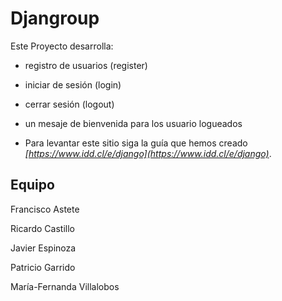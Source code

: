 # Djangroup

Este Proyecto desarrolla:

- registro de usuarios (register)

- iniciar de sesión (login)

- cerrar sesión (logout)

- un mesaje de bienvenida para los usuario logueados

- Para levantar este sitio siga la guía que hemos creado *[https://www.idd.cl/e/django](https://www.idd.cl/e/django)*.

## Equipo

Francisco Astete

Ricardo Castillo

Javier Espinoza

Patricio Garrido

María-Fernanda Villalobos